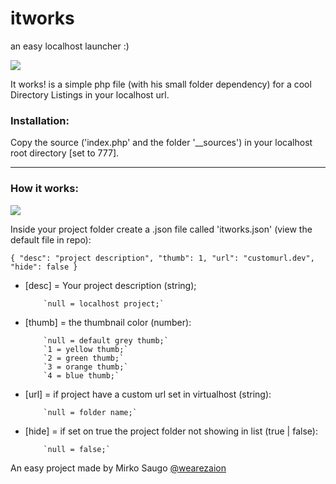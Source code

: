 itworks
=======
an easy localhost launcher :)

![](http://wearezaion.com/img/screen3.png)

It works! is a simple php file (with his small folder dependency) for a cool Directory Listings in your localhost url.



### Installation:

Copy the source ('index.php' and the folder '__sources') in your localhost root directory [set to 777].

***

### How it works:

![](http://wearezaion.com/img/screen4.png)

Inside your project folder create a .json file called 'itworks.json' (view the default file in repo):

  `{
 	"desc": "project description",
 	"thumb": 1,
 	"url": "customurl.dev",
 	"hide": false
   }`

- [desc] = Your project description (string);

          `null = localhost project;`

- [thumb] = the thumbnail color (number):

          `null = default grey thumb;`
          `1 = yellow thumb;`
          `2 = green thumb;`
          `3 = orange thumb;`
          `4 = blue thumb;`

- [url] = if project have a custom url set in virtualhost (string):

          `null = folder name;`

- [hide] = if set on true the project folder not showing in list (true | false):

          `null = false;`
          
An easy project made by Mirko Saugo [@wearezaion](http://wearezaion.com)